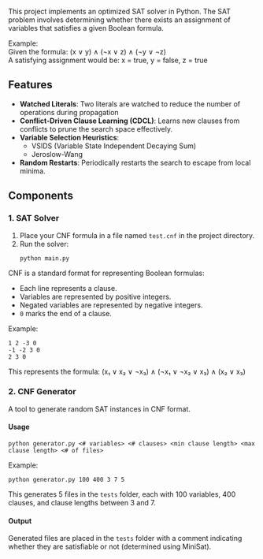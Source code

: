 This project implements an optimized SAT solver in Python. The SAT problem involves determining whether there exists an assignment of variables that satisfies a given Boolean formula.

Example:  
Given the formula: (x ∨ y) ∧ (¬x ∨ z) ∧ (¬y ∨ ¬z)  
A satisfying assignment would be: x = true, y = false, z = true  
## Features

- **Watched Literals**: Two literals are watched to reduce the number of operations during propagation
- **Conflict-Driven Clause Learning (CDCL)**: Learns new clauses from conflicts to prune the search space effectively.
- **Variable Selection Heuristics**:
  - VSIDS (Variable State Independent Decaying Sum)
  - Jeroslow-Wang
- **Random Restarts**: Periodically restarts the search to escape from local minima.

## Components

### 1. SAT Solver
1. Place your CNF formula in a file named `test.cnf` in the project directory.
2. Run the solver:
   ```
   python main.py  
   ```

CNF is a standard format for representing Boolean formulas:
- Each line represents a clause.
- Variables are represented by positive integers.
- Negated variables are represented by negative integers.
- `0` marks the end of a clause.

Example:
```
1 2 -3 0
-1 -2 3 0
2 3 0
```
This represents the formula: (x₁ ∨ x₂ ∨ ¬x₃) ∧ (¬x₁ ∨ ¬x₂ ∨ x₃) ∧ (x₂ ∨ x₃)

### 2. CNF Generator

A tool to generate random SAT instances in CNF format.

#### Usage

```
python generator.py <# variables> <# clauses> <min clause length> <max clause length> <# of files>
```

Example:
```
python generator.py 100 400 3 7 5
```
This generates 5 files in the `tests` folder, each with 100 variables, 400 clauses, and clause lengths between 3 and 7.

#### Output

Generated files are placed in the `tests` folder with a comment indicating whether they are satisfiable or not (determined using MiniSat).

